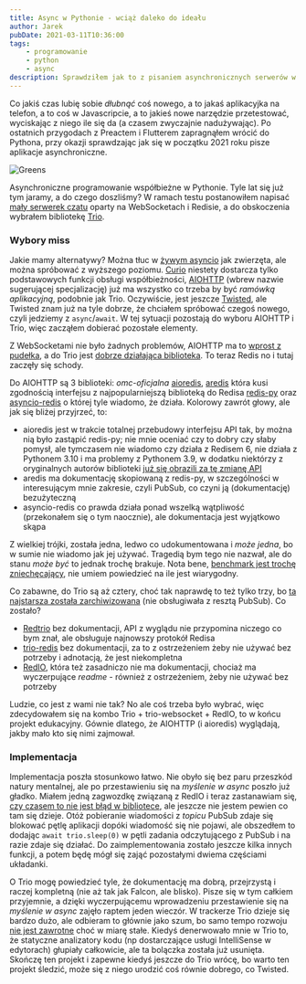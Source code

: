 ```yaml
---
title: Async w Pythonie - wciąż daleko do ideału
author: Jarek
pubDate: 2021-03-11T10:36:00
tags:
    - programowanie
    - python
    - async
description: Sprawdziłem jak to z pisaniem asynchronicznych serwerów w Pythonie jest na początku 2021 i muszę państwu powiedzieć, że do zadowalającego stanu jest wciąż daleko, choć jest nieco lepiej niż półtora roku temu.
---
```


Co jakiś czas lubię sobie _dłubnąć_ coś nowego, a to jakaś aplikacyjka na telefon, a to coś w Javascripcie, a to jakieś nowe narzędzie przetestować, wyciskając z niego ile się da (a czasem zwyczajnie nadużywając). Po ostatnich przygodach z Preactem i Flutterem zapragnąłem wrócić do Pythona, przy okazji sprawdzając jak się w początku 2021 roku pisze aplikacje asynchroniczne.

![Greens](https://i.imgur.com/GkfP6vUh.jpg)

Asynchroniczne programowanie współbieżne w Pythonie. Tyle lat się już tym jaramy, a do czego doszliśmy? W ramach testu postanowiłem napisać [mały serwerek czatu](https://github.com/zgoda/chitty-server) oparty na WebSocketach i Redisie, a do obskoczenia wybrałem bibliotekę [Trio](https://trio.readthedocs.io/).

### Wybory miss

Jakie mamy alternatywy? Można tłuc w [żywym asyncio](https://docs.python.org/3/library/asyncio.html) jak zwierzęta, ale można spróbować z wyższego poziomu. [Curio](https://curio.readthedocs.io/) niestety dostarcza tylko podstawowych funkcji obsługi współbieżności, [AIOHTTP](https://docs.aiohttp.org/) (wbrew nazwie sugerującej specjalizację) już ma wszystko co trzeba by być _ramówką aplikacyjną_, podobnie jak Trio. Oczywiście, jest jeszcze [Twisted](https://twistedmatrix.com/), ale Twisted znam już na tyle dobrze, że chciałem spróbować czegoś nowego, czyli jedziemy z `async`/`await`. W tej sytuacji pozostają do wyboru AIOHTTP i Trio, więc zacząłem dobierać pozostałe elementy.

Z WebSocketami nie było żadnych problemów, AIOHTTP ma to [wprost z pudełka](https://docs.aiohttp.org/en/stable/web_quickstart.html#websockets), a do Trio jest [dobrze działająca biblioteka](https://github.com/hyperiongray/trio-websocket/). To teraz Redis no i tutaj zaczęły się schody.

Do AIOHTTP są 3 biblioteki: _omc-oficjalna_ [aioredis](https://github.com/aio-libs/aioredis), [aredis](https://github.com/NoneGG/aredis) która kusi zgodnością interfejsu z najpopularniejszą biblioteką do Redisa [redis-py](https://github.com/andymccurdy/redis-py) oraz [asyncio-redis](https://github.com/jonathanslenders/asyncio-redis) o której tyle wiadomo, że działa. Kolorowy zawrót głowy, ale jak się bliżej przyjrzeć, to:

-   aioredis jest w trakcie totalnej przebudowy interfejsu API tak, by można nią było zastąpić redis-py; nie mnie oceniać czy to dobry czy słaby pomysł, ale tymczasem nie wiadomo czy działa z Redisem 6, nie działa z Pythonem 3.10 i ma problemy z Pythonem 3.9, w dodatku niektórzy z oryginalnych autorów biblioteki [już się obrazili za tę zmianę API](https://github.com/aio-libs/aioredis/pull/891#issuecomment-770088787)
-   aredis ma dokumentację skopiowaną z redis-py, w szczególności w interesującym mnie zakresie, czyli PubSub, co czyni ją (dokumentację) bezużyteczną
-   asyncio-redis co prawda działa ponad wszelką wątpliwość (przekonałem się o tym naocznie), ale dokumentacja jest wyjątkowo skąpa

Z wielkiej trójki, została jedna, ledwo co udokumentowana i _może jedna_, bo w sumie nie wiadomo jak jej używać. Tragedią bym tego nie nazwał, ale do stanu _może być_ to jednak trochę brakuje. Nota bene, [benchmark jest trochę zniechęcający](https://aredis.readthedocs.io/en/latest/benchmark.html), nie umiem powiedzieć na ile jest wiarygodny.

Co zabawne, do Trio są aż cztery, choć tak naprawdę to też tylko trzy, bo [ta najstarsza została zarchiwizowana](https://github.com/Bogdanp/trio-redis) (nie obsługiwała z resztą PubSub). Co zostało?

-   [Redtrio](https://github.com/Harrison88/redtrio) bez dokumentacji, API z wyglądu nie przypomina niczego co bym znał, ale obsługuje najnowszy protokół Redisa
-   [trio-redis](https://github.com/omnidots/trio_redis) bez dokumentacji, za to z ostrzeżeniem żeby nie używać bez potrzeby i adnotacją, że jest niekompletna
-   [RedIO](https://github.com/Tronic/redio), która też zasadniczo nie ma dokumentacji, chociaż ma wyczerpujące _readme_ - również z ostrzeżeniem, żeby nie używać bez potrzeby

Ludzie, co jest z wami nie tak? No ale coś trzeba było wybrać, więc zdecydowałem się na kombo Trio + trio-websocket + RedIO, to w końcu projekt edukacyjny. Gównie dlatego, że AIOHTTP (i aioredis) wyglądają, jakby mało kto się nimi zajmował.

### Implementacja

Implementacja poszła stosunkowo łatwo. Nie obyło się bez paru przeszkód natury mentalnej, ale po przestawieniu się na _myślenie w async_ poszło już gładko. Miałem jedną zagwozdkę związaną z RedIO i teraz zastanawiam się, [czy czasem to nie jest błąd w bibliotece](https://github.com/Tronic/redio/issues/4), ale jeszcze nie jestem pewien co tam się dzieje. Otóż pobieranie wiadomości z _topicu_ PubSub zdaje się blokować pętlę aplikacji dopóki wiadomość się nie pojawi, ale obszedłem to dodając `await trio.sleep(0)` w pętli zadania odczytującego z PubSub i na razie zdaje się działać. Do zaimplementowania zostało jeszcze kilka innych funkcji, a potem będę mógł się zająć pozostałymi dwiema częściami układanki.

O Trio mogę powiedzieć tyle, że dokumentację ma dobrą, przejrzystą i raczej kompletną (nie aż tak jak Falcon, ale blisko). Pisze się w tym całkiem przyjemnie, a dzięki wyczerpującemu wprowadzeniu przestawienie się na _myślenie w async_ zajęło raptem jeden wieczór. W trackerze Trio dzieje się bardzo dużo, ale odbieram to głównie jako szum, bo samo tempo rozwoju [nie jest zawrotne](https://github.com/python-trio/trio/tags) choć w miarę stałe. Kiedyś denerwowało mnie w Trio to, że statyczne analizatory kodu (np dostarczające usługi IntelliSense w edytorach) głupiały całkowicie, ale ta bolączka została już usunięta. Skończę ten projekt i zapewne kiedyś jeszcze do Trio wrócę, bo warto ten projekt śledzić, może się z niego urodzić coś równie dobrego, co Twisted.
